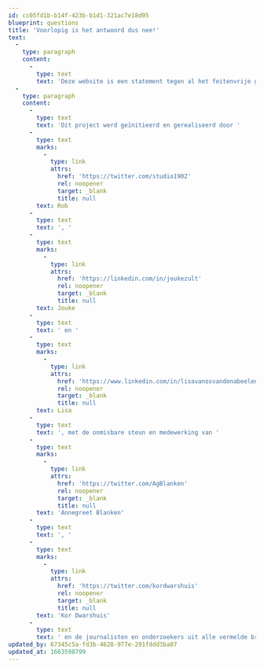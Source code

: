 ```yaml
---
id: cc05fd1b-b14f-423b-b1d1-321ac7e18d95
blueprint: questions
title: 'Voorlopig is het antwoord dus nee!'
text:
  -
    type: paragraph
    content:
      -
        type: text
        text: 'Deze website is een statement tegen al het feitenvrije geroeptoeter dat in de media overheerst in de discussie rondom Gronings gas.'
  -
    type: paragraph
    content:
      -
        type: text
        text: 'Dit project werd geïnitieerd en gerealiseerd door '
      -
        type: text
        marks:
          -
            type: link
            attrs:
              href: 'https://twitter.com/studio1902'
              rel: noopener
              target: _blank
              title: null
        text: Rob
      -
        type: text
        text: ', '
      -
        type: text
        marks:
          -
            type: link
            attrs:
              href: 'https://linkedin.com/in/joukezult'
              rel: noopener
              target: _blank
              title: null
        text: Jouke
      -
        type: text
        text: ' en '
      -
        type: text
        marks:
          -
            type: link
            attrs:
              href: 'https://www.linkedin.com/in/lisavanosvandenabeelen'
              rel: noopener
              target: _blank
              title: null
        text: Lisa
      -
        type: text
        text: ', met de onmisbare steun en medewerking van '
      -
        type: text
        marks:
          -
            type: link
            attrs:
              href: 'https://twitter.com/AgBlanken'
              rel: noopener
              target: _blank
              title: null
        text: 'Annegreet Blanken'
      -
        type: text
        text: ', '
      -
        type: text
        marks:
          -
            type: link
            attrs:
              href: 'https://twitter.com/kordwarshuis'
              rel: noopener
              target: _blank
              title: null
        text: 'Kor Dwarshuis'
      -
        type: text
        text: ' en de journalisten en onderzoekers uit alle vermelde bronnen.'
updated_by: 67345c5a-fd3b-4628-977e-291fddd3ba07
updated_at: 1663598799
---
```

